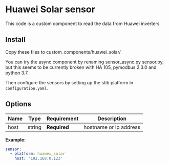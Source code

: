 # Huawei Solar sensor
This code is a custom component to read the data from Huawei inverters

## Install

Copy these files to custom_components/huawei_solar/

You can try the async component by renaming sensor_async.py sensor.py,
but this seems to be currently broken with HA 105, pymodbus 2.3.0 and python 3.7.

Then configure the sensors by setting up the stib platform in `configuration.yaml`.

## Options

| Name | Type | Requirement | Description
| ---- | ---- | ------- | -----------
| host | string | **Required** | hostname or ip address

**Example:**

```yaml
sensor:
  - platform: huawei_solar   
    host: '192.168.0.123'
```
